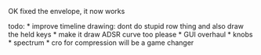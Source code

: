 OK fixed the envelope, it now works

todo:
    * improve timeline drawing: dont do stupid row thing and also draw the held keys
        * make it draw ADSR curve too please
    * GUI overhaul
        * knobs
        * spectrum
        * cro for compression will be a game changer